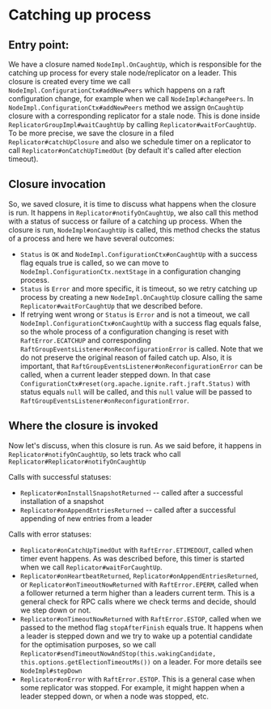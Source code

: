 # Catching up process

## Entry point:
We have a closure named `NodeImpl.OnCaughtUp`, which is responsible for the catching up process for every stale node/replicator on a leader.
This closure is created every time we call `NodeImpl.ConfigurationCtx#addNewPeers` which happens on a raft configuration change, for example
when we call `NodeImpl#changePeers`. In `NodeImpl.ConfigurationCtx#addNewPeers` method we assign `OnCaughtUp` closure with a corresponding
replicator for a stale node. This is done inside `ReplicatorGroupImpl#waitCaughtUp`
by calling `Replicator#waitForCaughtUp`. To be more precise, we save the closure in a filed `Replicator#catchUpClosure` and also we schedule
timer on a replicator to call `Replicator#onCatchUpTimedOut` (by default it's called after election timeout).

## Closure invocation
So, we saved closure, it is time to discuss what happens when the closure is run. It happens in `Replicator#notifyOnCaughtUp`, we also call
this method with a status of success or failure of a catching up process. When the closure is run, `NodeImpl#onCaughtUp` is called, this
method checks the status of a process and here we have several outcomes:

- `Status` is `OK` and `NodeImpl.ConfigurationCtx#onCaughtUp` with a success flag equals true is called, so we can move
  to `NodeImpl.ConfigurationCtx.nextStage` in a configuration changing process.
- `Status` is `Error` and more specific, it is timeout, so we retry catching up process by creating a new `NodeImpl.OnCaughtUp` closure
  calling the same `Replicator#waitForCaughtUp` that we described before.
- If retrying went wrong or `Status` is `Error` and is not a timeout, we call `NodeImpl.ConfigurationCtx#onCaughtUp` with a success flag
  equals false, so the whole process of a configuration changing is reset with `RaftError.ECATCHUP` and corresponding
  `RaftGroupEventsListener#onReconfigurationError` is called. Note that we do not preserve the original reason of failed catch up. Also, it
  is important, that `RaftGroupEventsListener#onReconfigurationError` can be called, when a current leader stepped down. In that case
  `ConfigurationCtx#reset(org.apache.ignite.raft.jraft.Status)` with status equals `null` will be called, and this `null` value will be
  passed to `RaftGroupEventsListener#onReconfigurationError`.

## Where the closure is invoked 
Now let's discuss, when this closure is run. As we said before, it happens in `Replicator#notifyOnCaughtUp`, 
so lets track who call `Replicator#Replicator#notifyOnCaughtUp`

Calls with successful statuses: 
- `Replicator#onInstallSnapshotReturned` -- called after a successful installation of a snapshot
- `Replicator#onAppendEntriesReturned` -- called after a successful appending of new entries from a leader

Calls with error statuses:

- `Replicator#onCatchUpTimedOut` with `RaftError.ETIMEDOUT`, called when timer event happens. As was described before, this timer is started
  when we call `Replicator#waitForCaughtUp`.
- `Replicator#onHeartbeatReturned`, `Replicator#onAppendEntriesReturned`, or `Replicator#onTimeoutNowReturned` with `RaftError.EPERM`,
  called when a follower returned a term higher than a leaders current term. This is a general check for RPC calls where we check terms and
  decide, should we step down or not.
- `Replicator#onTimeoutNowReturned` with `RaftError.ESTOP`, called when we passed to the method flag `stopAfterFinish` equals true. It happens
  when a leader is stepped down and we try to wake up a potential candidate for the optimisation purposes, so we call
  `Replicator#sendTimeoutNowAndStop(this.wakingCandidate, this.options.getElectionTimeoutMs())` on a leader. For more details see
  `NodeImpl#stepDown`
- `Replicator#onError` with `RaftError.ESTOP`. This is a general case when some replicator was stopped. For example, it might happen when
  a leader stepped down, or when a node was stopped, etc.
